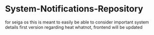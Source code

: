# System-Notifications-Repository


for seiga os this is meant to easily be able to consider important system details
first version regarding heat whatnot,
frontend will be updated
